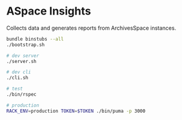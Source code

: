 # ASpace Insights

Collects data and generates reports from ArchivesSpace instances.

```bash
bundle binstubs --all
./bootstrap.sh

# dev server
./server.sh

# dev cli
./cli.sh

# test
./bin/rspec

# production
RACK_ENV=production TOKEN=$TOKEN ./bin/puma -p 3000
```
